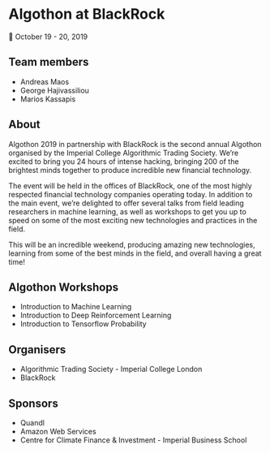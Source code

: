 # Algothon at BlackRock
:date: October 19 - 20, 2019

## Team members
* Andreas Maos
* George Hajivassiliou
* Marios Kassapis

## About
Algothon 2019 in partnership with BlackRock is the second annual Algothon organised by the Imperial College Algorithmic Trading Society. We’re excited to bring you 24 hours of intense hacking, bringing 200 of the brightest minds together to produce incredible new financial technology.

The event will be held in the offices of BlackRock, one of the most highly respected financial technology companies operating today. In addition to the main event, we’re delighted to offer several talks from field leading researchers in machine learning, as well as workshops to get you up to speed on some of the most exciting new technologies and practices in the field.

This will be an incredible weekend, producing amazing new technologies, learning from some of the best minds in the field, and overall having a great time!

## Algothon Workshops
* Introduction to Machine Learning
* Introduction to Deep Reinforcement Learning
* Introduction to Tensorflow Probability

## Organisers
* Algorithmic Trading Society - Imperial College London
* BlackRock

## Sponsors
* Quandl
* Amazon Web Services
* Centre for Climate Finance & Investment - Imperial Business School
